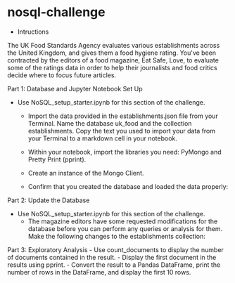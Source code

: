 # nosql-challenge
- Intructions

The UK Food Standards Agency evaluates various establishments across the United Kingdom, and gives them a food hygiene rating. You've been contracted by the editors of a food magazine, Eat Safe, Love, to evaluate some of the ratings data in order to help their journalists and food critics decide where to focus future articles.


Part 1: Database and Jupyter Notebook Set Up 
- Use NoSQL_setup_starter.ipynb for this section of the challenge.

  	- Import the data provided in the establishments.json file from your Terminal. Name the database uk_food and the collection establishments. Copy the text you used 	     to import your data from your Terminal to a markdown cell in your notebook.

	- Within your notebook, import the libraries you need: PyMongo and Pretty Print (pprint).

	- Create an instance of the Mongo Client.

	-  Confirm that you created the database and loaded the data properly:


Part 2: Update the Database

- Use NoSQL_setup_starter.ipynb for this section of the challenge.
	- The magazine editors have some requested modifications for the database before you can perform any queries or analysis for them. Make the following changes to 	   the establishments collection:


Part 3: Exploratory Analysis
	- Use count_documents to display the number of documents contained in the result.
	- Display the first document in the results using pprint.
	- Convert the result to a Pandas DataFrame, print the number of rows in the DataFrame, and display the first 10 rows.
